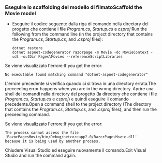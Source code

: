<a name="scaffold"></a>
### <a name="scaffold-the-movie-model"></a><span data-ttu-id="ee115-101">Eseguire lo scaffolding del modello di filmato</span><span class="sxs-lookup"><span data-stu-id="ee115-101">Scaffold the Movie model</span></span>

* <span data-ttu-id="ee115-102">Eseguire il codice seguente dalla riga di comando nella directory del progetto che contiene i file *Program.cs*, *Startup.cs* e *csproj*:</span><span class="sxs-lookup"><span data-stu-id="ee115-102">Run the following from the command line (in the project directory that contains the *Program.cs*, *Startup.cs*, and *.csproj* files):</span></span>

  ```console
  dotnet restore
  dotnet aspnet-codegenerator razorpage -m Movie -dc MovieContext -udl -outDir Pages\Movies --referenceScriptLibraries
  ```

<span data-ttu-id="ee115-103">Se viene visualizzato l'errore:</span><span class="sxs-lookup"><span data-stu-id="ee115-103">If you get the error:</span></span>
  ```
No executable found matching command "dotnet-aspnet-codegenerator"
  ```

<span data-ttu-id="ee115-104">L'errore precedente si verifica quando ci si trova in una directory errata.</span><span class="sxs-lookup"><span data-stu-id="ee115-104">The preceeding error happens when you are in the wrong directory.</span></span> <span data-ttu-id="ee115-105">Aprire una shell dei comandi nella directory del progetto (la directory che contiene i file *Program.cs*, *Startup.cs* e *csproj*) e quindi eseguire il comando precedente.</span><span class="sxs-lookup"><span data-stu-id="ee115-105">Open a command shell to the project directory (The directory that contains the *Program.cs*, *Startup.cs*, and *.csproj* files), and then run the preceeding command.</span></span>

<span data-ttu-id="ee115-106">Se viene visualizzato l'errore:</span><span class="sxs-lookup"><span data-stu-id="ee115-106">If you get the error:</span></span>
  ```
  The process cannot access the file 
 'RazorPagesMovie/bin/Debug/netcoreapp2.0/RazorPagesMovie.dll' 
  because it is being used by another process.
  ```

<span data-ttu-id="ee115-107">Chiudere Visual Studio ed eseguire nuovamente il comando.</span><span class="sxs-lookup"><span data-stu-id="ee115-107">Exit Visual Studio and run the command again.</span></span>

